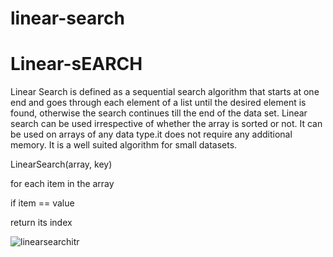 # linear-search
# Linear-sEARCH

Linear Search is defined as a sequential search algorithm that starts at one end and goes through each element of a list until the 
desired element is found, otherwise the search continues till the end of the data set.
Linear search can be used irrespective of whether the array is sorted or not. It can be used on arrays of any data type.it does not require any additional memory.
It is a well suited algorithm for small datasets.

LinearSearch(array, key)

for each item in the array
  
 if item == value
    
 return its index 
      
      
    

![linearsearchitr](https://user-images.githubusercontent.com/125429580/234245772-1e1c2b75-f14b-4f2f-abfd-f833cb9c51ef.gif)

